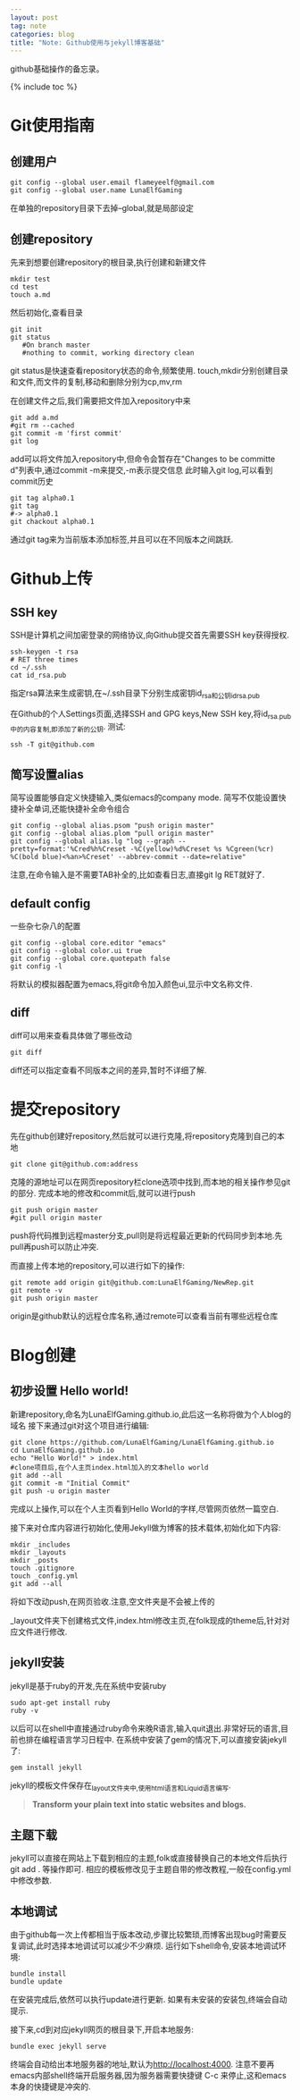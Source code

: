 ```yaml
---
layout: post
tag: note
categories: blog
title: "Note: Github使用与jekyll博客基础"
---
```


github基础操作的备忘录。

{% include toc %}

<a id="orgc3a4d75"></a>

# Git使用指南


<a id="orgb74b438"></a>

## 创建用户

    git config --global user.email flameyeelf@gmail.com
    git config --global user.name LunaElfGaming

在单独的repository目录下去掉&#x2013;global,就是局部设定


<a id="orgc065d1f"></a>

## 创建repository

先来到想要创建repository的根目录,执行创建和新建文件

    mkdir test
    cd test
    touch a.md

然后初始化,查看目录

    git init
    git status
       #On branch master
       #nothing to commit, working directory clean

git status是快速查看repository状态的命令,频繁使用.
touch,mkdir分别创建目录和文件,而文件的复制,移动和删除分别为cp,mv,rm

在创建文件之后,我们需要把文件加入repository中来

    git add a.md
    #git rm --cached
    git commit -m 'first commit'
    git log

add可以将文件加入repository中,但命令会暂存在"Changes to be committe d"列表中,通过commit -m来提交,-m表示提交信息
此时输入git log,可以看到commit历史

    git tag alpha0.1
    git tag
    #-> alpha0.1
    git chackout alpha0.1

通过git tag来为当前版本添加标签,并且可以在不同版本之间跳跃.


<a id="org5658b9f"></a>

# Github上传


<a id="org1cb18c5"></a>

## SSH key

SSH是计算机之间加密登录的网络协议,向Github提交首先需要SSH key获得授权.

    ssh-keygen -t rsa
    # RET three times
    cd ~/.ssh
    cat id_rsa.pub

指定rsa算法来生成密钥,在~/.ssh目录下分别生成密钥id<sub>rsa和公钥id</sub><sub>rsa.pub</sub>

在Github的个人Settings页面,选择SSH and GPG keys,New SSH key,将id<sub>rsa.pub中的内容复制,即添加了新的公钥</sub>.
测试:

    ssh -T git@github.com


<a id="org634f2f1"></a>

## 简写设置alias

简写设置能够自定义快捷输入,类似emacs的company mode.
简写不仅能设置快捷补全单词,还能快捷补全命令组合

    git config --global alias.psom "push origin master"
    git config --global alias.plom "pull origin master"
    git config --global alias.lg "log --graph --pretty=format:'%Cred%h%Creset -%C(yellow)%d%Creset %s %Cgreen(%cr) %C(bold blue)<%an>%Creset' --abbrev-commit --date=relative"

注意,在命令输入是不需要TAB补全的,比如查看日志,直接git lg RET就好了.


<a id="orgc49fc6e"></a>

## default config

一些杂七杂八的配置

    git config --global core.editor "emacs"
    git config --global color.ui true
    git config --global core.quotepath false
    git config -l

将默认的模拟器配置为emacs,将git命令加入颜色ui,显示中文名称文件.


<a id="org56e7e97"></a>

## diff

diff可以用来查看具体做了哪些改动

    git diff

diff还可以指定查看不同版本之间的差异,暂时不详细了解.


<a id="org48ff1ff"></a>

# 提交repository

先在github创建好repository,然后就可以进行克隆,将repository克隆到自己的本地

    git clone git@github.com:address

克隆的源地址可以在网页repository栏clone选项中找到,而本地的相关操作参见git的部分.
完成本地的修改和commit后,就可以进行push

    git push origin master
    #git pull origin master

push将代码推到远程master分支,pull则是将远程最近更新的代码同步到本地.先pull再push可以防止冲突.

而直接上传本地的repository,可以进行如下的操作:

    git remote add origin git@github.com:LunaElfGaming/NewRep.git
    git remote -v
    git push origin master

origin是github默认的远程仓库名称,通过remote可以查看当前有哪些远程仓库


<a id="orge058906"></a>

# Blog创建


<a id="org0e3ec35"></a>

## 初步设置 Hello world!

新建repository,命名为LunaElfGaming.github.io,此后这一名称将做为个人blog的域名
接下来通过git对这个项目进行编辑:

    git clone https://github.com/LunaElfGaming/LunaElfGaming.github.io
    cd LunaElfGaming.github.io
    echo "Hello World!" > index.html
    #clone项目后,在个人主页index.html加入的文本hello world
    git add --all
    git commit -m "Initial Commit"
    git push -u origin master

完成以上操作,可以在个人主页看到Hello World的字样,尽管网页依然一篇空白.

接下来对仓库内容进行初始化,使用Jekyll做为博客的技术载体,初始化如下内容:

    mkdir _includes
    mkdir _layouts
    mkdir _posts
    touch .gitignore
    touch _config.yml
    git add --all

将如下改动push,在网页验收.注意,空文件夹是不会被上传的

\_layout文件夹下创建格式文件,index.html修改主页,在folk现成的theme后,针对对应文件进行修改.


<a id="org4560d88"></a>

## jekyll安装

jekyll是基于ruby的开发,先在系统中安装ruby

    sudo apt-get install ruby
    ruby -v

以后可以在shell中直接通过ruby命令来晚R语言,输入quit退出.非常好玩的语言,目前也排在编程语言学习日程中.
在系统中安装了gem的情况下,可以直接安装jekyll了:

    gem install jekyll

jekyll的模板文件保存在<sub>layout文件夹中,使用html语言和Liquid语言编写</sub>.

> **Transform your plain text into static websites and blogs.**


<a id="orgdb0f3cc"></a>

## 主题下载

jekyll可以直接在网站上下载到相应的主题,folk或直接替换自己的本地文件后执行 git add . 等操作即可.
相应的模板修改见于主题自带的修改教程,一般在config.yml中修改参数.


<a id="org8cdfa2c"></a>

## 本地调试

由于github每一次上传都相当于版本改动,步骤比较繁琐,而博客出现bug时需要反复调试,此时选择本地调试可以减少不少麻烦.
运行如下shell命令,安装本地调试环境:

    bundle install
    bundle update

在安装完成后,依然可以执行update进行更新.
如果有未安装的安装包,终端会自动提示.

接下来,cd到对应jekyll网页的根目录下,开启本地服务:

    bundle exec jekyll serve

终端会自动给出本地服务器的地址,默认为<http://localhost:4000>.
注意不要再emacs内部shell终端开启服务器,因为服务器需要快捷键 C-c 来停止,这和emacs本身的快捷键是冲突的.

